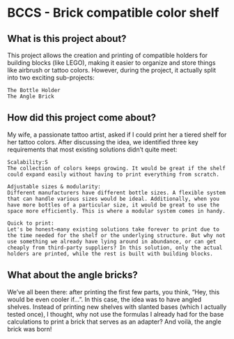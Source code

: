 # BCCS - Brick compatible color shelf

## What is this project about?

This project allows the creation and printing of compatible holders for building blocks (like LEGO), making it easier to organize and store things like airbrush or tattoo colors. However, during the project, it actually split into two exciting sub-projects:

    The Bottle Holder
    The Angle Brick

## How did this project come about?

My wife, a passionate tattoo artist, asked if I could print her a tiered shelf for her tattoo colors. After discussing the idea, we identified three key requirements that most existing solutions didn’t quite meet:

    Scalability:S
    The collection of colors keeps growing. It would be great if the shelf could expand easily without having to print everything from scratch.

    Adjustable sizes & modularity:
    Different manufacturers have different bottle sizes. A flexible system that can handle various sizes would be ideal. Additionally, when you have more bottles of a particular size, it would be great to use the space more efficiently. This is where a modular system comes in handy.

    Quick to print:
    Let's be honest—many existing solutions take forever to print due to the time needed for the shelf or the underlying structure. But why not use something we already have lying around in abundance, or can get cheaply from third-party suppliers? In this solution, only the actual holders are printed, while the rest is built with building blocks.

## What about the angle bricks?

We’ve all been there: after printing the first few parts, you think, “Hey, this would be even cooler if...”. In this case, the idea was to have angled shelves. Instead of printing new shelves with slanted bases (which I actually tested once), I thought, why not use the formulas I already had for the base calculations to print a brick that serves as an adapter? And voilà, the angle brick was born!
